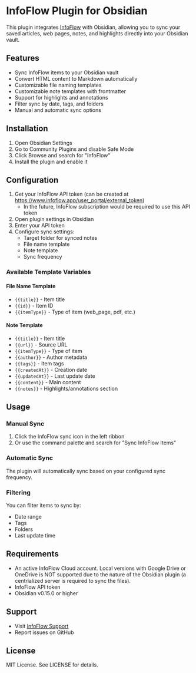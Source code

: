 # InfoFlow Plugin for Obsidian

This plugin integrates [InfoFlow](https://www.infoflow.app) with Obsidian, allowing you to sync your saved articles, web pages, notes, and highlights directly into your Obsidian vault.

## Features

- Sync InfoFlow items to your Obsidian vault
- Convert HTML content to Markdown automatically
- Customizable file naming templates
- Customizable note templates with frontmatter
- Support for highlights and annotations
- Filter sync by date, tags, and folders
- Manual and automatic sync options

## Installation

1. Open Obsidian Settings
2. Go to Community Plugins and disable Safe Mode
3. Click Browse and search for "InfoFlow"
4. Install the plugin and enable it

## Configuration

1. Get your InfoFlow API token (can be created at <https://www.infoflow.app/user_portal/external_token>)
   - In the future, InfoFlow subscription would be required to use this API token
2. Open plugin settings in Obsidian
3. Enter your API token 
4. Configure sync settings:
   - Target folder for synced notes
   - File name template
   - Note template
   - Sync frequency

### Available Template Variables

#### File Name Template
- `{{title}}` - Item title
- `{{id}}` - Item ID
- `{{itemType}}` - Type of item (web_page, pdf, etc.)

#### Note Template
- `{{title}}` - Item title
- `{{url}}` - Source URL
- `{{itemType}}` - Type of item
- `{{author}}` - Author metadata
- `{{tags}}` - Item tags
- `{{createdAt}}` - Creation date
- `{{updatedAt}}` - Last update date
- `{{content}}` - Main content
- `{{notes}}` - Highlights/annotations section

## Usage

### Manual Sync
1. Click the InfoFlow sync icon in the left ribbon
2. Or use the command palette and search for "Sync InfoFlow Items"

### Automatic Sync
The plugin will automatically sync based on your configured sync frequency.

### Filtering
You can filter items to sync by:
- Date range
- Tags
- Folders
- Last update time

## Requirements

- An active InfoFlow Cloud account. Local versions with Google Drive or OneDrive is NOT supported due to the nature of the Obsidian plugin (a centrialized server is required to sync the files).
- InfoFlow API token
- Obsidian v0.15.0 or higher

## Support

- Visit [InfoFlow Support](https://www.infoflow.app/support)
- Report issues on GitHub

## License

MIT License. See LICENSE for details.
